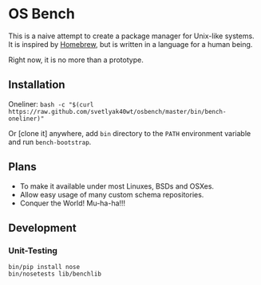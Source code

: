 OS Bench
========

This is a naive attempt to create a package manager for Unix-like systems.
It is inspired by [Homebrew](https://github.com/mxcl/homebrew), but is written
in a language for a human being.

Right now, it is no more than a prototype.

Installation
------------

Oneliner: `bash -c "$(curl https://raw.github.com/svetlyak40wt/osbench/master/bin/bench-oneliner)"`

Or [clone it] anywhere, add `bin` directory to the `PATH` environment variable
and run `bench-bootstrap`.

Plans
-----

* To make it available under most Linuxes, BSDs and OSXes.
* Allow easy usage of many custom schema repositories.
* Conquer the World! Mu-ha-ha!!!

Development
-----------

### Unit-Testing

    bin/pip install nose
    bin/nosetests lib/benchlib

